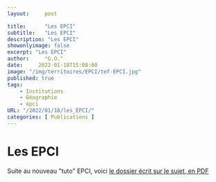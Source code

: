 ```yaml
---
layout:     post

title:      "Les EPCI"
subtitle:   "Les EPCI"
description: "Les EPCI"
showonlyimage: false
excerpt: "Les EPCI"
author:     "G.O."
date:     2022-01-18T15:08:00
image: "/img/territoires/EPCI/tef-EPCI.jpg"
published: true
tags:
    - Institutions
    - Géographie
    - epci
URL: "/2022/01/18/les_EPCI/"
categories: [ Publications ]
---
```



# Les EPCI

Suite au nouveau "tuto" EPCI, voici [le dossier écrit sur le sujet, en PDF](/pdf/EPCI.pdf)



<!--


# Les EPCI


Un `EPCI` (établissement public de coopération intercommunale) est une structure administrative française regroupant plusieurs communes afin d'exercer certaines de leurs compétences en commun.

Les `EPCI` sont régis par les dispositions de la cinquième partie du Code général des collectivités territoriales.

Il existe deux types d'`EPCI` :
* Les `EPCI` sans fiscalité propre, généralement appelés « syndicats intercommunaux », qui sont des établissements dits "techniques". Ex : Syndicat de traitement des déchets, école de musique intercommunale, Médiathèque, crèche intercommunale...
* Les `EPCI` à fiscalité propre que sont les métropoles, les communautés urbaines, les communautés d'agglomération et les communautés de communes, qui exercent des compétences obligatoires fixées par la loi et des compétences facultatives confiées par les communes, dans le cadre d'un _**« projet de territoire »**_.


## A. Les `EPCI` sans fiscalité propre

Ils sont généralement appelés « syndicats intercommunaux », qui sont des établissements dits "techniques". En réalité, ils sont classés en 2 grandes catégories :
• Les Syndicats intercommunaux type :
* `SIVU` tels que :
  * `SICTOM` (Syndicat intercommunal de collecte et de traitement des ordures ménagères),
  * `SITOM` (Syndicat intercommunal de traitement des ordures ménagères),
  * `SIROM` : (Syndicat intercommunal de ramassage des ordures ménagères),
  * `SIRTOM` (Syndicat intercommunal de ramassage et de traitement des ordures ménagères),
  * `SAEP` (Syndicat d'alimentation en eau potable),
  * `SIAEP` (Syndicat intercommunal d'alimentation en eau potable), `SIA` (Syndicat intercommunal d'assainissement),
  * `SRPI` (Syndicat de regroupement pédagogique intercommunal), SIVC (Syndicat intercommunal à vocation scolaire),
  * `SIE` (Syndicat intercommunal d'aménagement hydraulique),
  * `SITC` Syndicat intercommunal de développement touristique et culturel :
    * offices du tourisme,
    * animation culturelle,
    * bibliothèques et médiathèques,
    * gestion et protection des parcs naturels,
    * Syndicat Syndicats intercommunaux ayant des vocations personnes âgées,
    * l'accueil en crèche...etc.),
  * `SIGF` (Syndicat intercommunal de intercommunal de gestion forestière)
  * , diverses telles que l'accueil des d'électrification),
  * `SIAH` (Syndicat intercommunal de gestion des ports ou aéroports),

* `SIVOM` (syndicat intercommunal à vocation multiple) groupant dans la même entité plusieurs des vocations ci-dessus.
* Les Syndicats mixtes : qui sont un type de structure de coopération intercommunale, créé par le décret-loi du 30 octobre 1935, afin de permettre à des collectivités de s’associer entre elles ou avec des établissements publics. On parle de syndicat mixte car la structure peut associer des collectivités de natures différentes, comme des communes et un département par exemple. La structure peut associer également des établissements publics de coopération intercommunale (`EPCI`) entre eux comme avec les pôles métropolitains. On parle de syndicat mixte fermé lorsque la structure administrative associe uniquement des communes et des établissements publics de coopération intercommunale (`EPCI`). Leur régime est intégralement aligné sur celui des syndicats intercommunaux. On parle de syndicat mixte ouvert lorsque la structure administrative intègre, en plus des communes et des `EPCI`, d’autres personnes morales de droit public. Il existe un débat sur le fait de savoir si les syndicats mixtes constituent une catégorie ou une simple modalité de coopération car ils font l'objet d'un livre à part dans le code général des collectivités territoriales.
Leurs ressources proviennent essentiellement des cotisations versées par les communes membres. Un syndicat peut être fscalisé. Dans ce cas, il percevra une fscalité additionnelle à celle des communes pour les 4 impôts locaux. Contrairement aux diverses communautés dotées d'une fscalité propre, un syndicat ne peut voter ses taux d'imposition ; il ne vote qu'un produit fscal attendu, l'administration fscale déterminant en conséquence les taux à appliquer pour obtenir ce produit.
Les syndicats intercommunaux (les `SIVU` et `SIVOM`), sont peu à peu dissous au sein des `EPCI` à fscalité propre, afin de réaliser des économies d'échelle.












---

---

---



A. Les `EPCI` sans fssaalté propre :


B. Les `EPCI` à fssaalté propre :
En principe, chaque commune doit appartenir à un `EPCI` à fscalité propre, en vertu de la loi NOTRe de 2015.
Les structures intercommunales d'`EPCI` à fscalité propre disposent du droit de prélever l'impôt, sous forme de fscalité additionnelle à celle perçue par les communes, ou, dans certains cas, à la place des communes. En pratique, cela veut dire que les `EPCI` votent les taux d'imposition qu'ils veulent voir appliqués, dans le respect des dispositions légales.
Depuis la réforme des collectivités territoriales de 2010, les catégories d'`EPCI` à fscalité propre sont, par tailles et niveaux d’intégration croissants :
• les communautés de communes,
• les communautés d'agglomération (plus de 50 000 habitants),
• les communautés urbaines (plus de 250 000 habitants),
• les métropoles (plus de 400 000 habitants, situées dans une aire urbaine de plus de 650 000 habitants, ou chefs-lieux de régions).

`EPCI` à fssaalté propre de notre Terrltolre :
Précision préalable concernant la notion de « territoire » :
  (Carte de l’Auvergne) (Carte du Puy-de-Dôme)
Notre territoire local, correspond à peu prés au découpage de notre département du Puy- de-Dôme
tel qu’il a été pensé en 1789 et mis en place en 1790. A quelques différences prés, que notre bassin de vie réel s’étend aujourd’hui, grâce aux moyens de transport modernes, à une zone géographique qui correspond plus ou moins au département du Puy de Dôme + la partie du sud du département de l’Allier, ainsi que la partie nord de la Haute-Loire et du Cantal :

La partie sud du département de l’Allier s’étend de Gannat à Vichy jusqu’à Saint-Pourçain sur Sioule. La ville de Moulins, à presque 2 heures de route, étant plutôt résolument tournée vers le Centre et la Nièvre. Alors qu’il semblerait que Montluçon ait le regard plutôt porté vers Châteauroux, Bourges et le Cher.
Nous intégrons également la partie Nord des départements de la Haute-Loire et du Cantal. Aurillac, par exemple, à 2h30 de Clermont-Ferrand, semble être une ville plutôt tournée vers le l’Occitanie et sa grande capitale du sud ouest, Toulouse. Nous sommes en plein débat là-dessus, car il ne s’agit pas d’avoir une vision trop bornée des territoires, mais prenons l’exemple d’une autre une ville comme Saint-Flour, d’après quelques sondages informels auprès des ses habitants, il semblerait que sa proximité avec l’autoroute la rende plus attirée par Clermont-Ferrand que par la capitale même du Cantal Aurillac. Concernant la Haute-Loire, sa capitale du Puy-En-Velay semble plutôt portée vers Valence et le bassin Stéphanois.
Dans notre territoire, tel que nous en avons défni les contours sur la carte jointe ci-dessus, il y a :
- 1 métropole,
- 3 communautés d'agglomérations
- 15 communautés de communes. - Bassin de vie de la Chaise-Dieu.
Soit 19 `EPCI` à fscalité propre. Le bassin de vie de la Chaise-Dieu qui se trouvait auparavant dans la communauté de communes du Plateau de La Chaise-Dieu a été rattaché en 2016 à la Communauté de communes du Puy en Velay.

Métropoae :
• Clermont Auvergne Métropole : 21 communes - 295898 habitants
Communautés d’aggaomératlons :
• CA Vichy Communauté : 39 communes - 84014 habitants
• CA Riom Limagne et Volcans : 31 communes - 68678 habitants • CA Agglo Pays d'Issoire : 88 communes - 57414 habitants
Communautés de sommunes :
• CC Mond'Arverne Communauté : 27 communes - 41055 habitants
• CC Thiers Dore et Montagne : 30 communes - 38276 habitant
• CC Saint-Pourçain Sioule Limagne : 60 communes - 34867 habitants • CC Ambert Livradois Forez : 58 communes - 28376 habitants
• CC Billom Communauté : 25 communes - 26126 habitants
• CC de Saint-Flour : 53 communes - 24513 habitants
• CC Plaine Limagne : 25 communes - 21479 habitants
• CC Combrailles Sioule et Morge : 29 communes - 19302 habitants
• CC Entre Dore et Allier : 14 communes - 19268 habitants
• CC Brioude Sud Auvergne : 27 communes - 17766 habitants
• CC des Rives du Haut Allier : 60 communes - 17535 habitants
• CC Dômes Sancy Artense : 27 communes - 12970 habitants
• CC hautes terres : 35 communes - 12500 habitants
• CC du Massif du Sancy : 20 communes - 9868 habitants
• CC Auzon Communauté : 12 communes - 9521 habitants
• CC du Plateau de La Chaise-Dieu : 11 communes - 2029 habitants
Un `EPCI` à fscalité propre "a pour objet d'associer des communes au sein d'un espace de solidarité, en vue de l'élaboration d'un projet commun de développement et d'aménagement de l'espace".
I. Compétenses des `EPCI` :
1. Compétenses des sommunautés de sommunes :
- Compétence en matière de droit de préemption urbain (notamment en matière de politique locale de l'habitat) - Compétence de recevoir délégation du département pour exercer des fonctions d'aide sociale. - Compétences renforcées en matière d'urbanisme par la loi de 2014, qui fait évoluer les règles et les documents d'urbanisme.
- La loi de 2015 renforce encore les compétences en matière d'eau, gestion des déchets, entretien des zones d’activités, politique locale du commerce et soutien aux activités commerciales d’intérêt communautaire, promotion du tourisme. Les communes peuvent transférer ou déléguer à la communauté d'autres compétences. À partir du moment où les compétences sont transférées à la communauté, les communes ne peuvent plus les exercer, sauf en matière de logement social, où la commune et l'intercommunalité peuvent toutes deux intervenir pour fnancer des opérations ou en garantir les emprunts.

2. Compétenses des sommunautés d'aggaomératlons :
L'article L. 5216-5 du Code général des collectivités territoriales impose aux communautés d'agglomération l'exercice de certaines compétences :
- Développement économique ;
- Aménagement de l'espace communautaire ;
- Équilibre social de l'habitat ;
- Politique de la ville ;
- Transport urbain;
- GEMAPI, ou gestion des milieux aquatiques et prévention des inondations. Elle peut se donner compétence en matière de droit de préemption urbain ou recevoir délégation du département pour exercer des fonctions d'aide sociale. Les communes peuvent, par ailleurs, déléguer à la communauté d'autres compétences. La communauté doit par ailleurs exercer au moins trois des six compétences suivantes : création ou aménagement d'entretien de voirie ; assainissement ; eau potable ; protection et mise en valeur de l'environnement ; action sociale d'intérêt communautaire ; équipements culturels et sportifs.
3. Compétenses des métropoaes :
La défnition de la métropole, telle que modifée par la loi du 27 janvier 2014, est : « La métropole est un établissement public de coopération intercommunale à fscalité propre regroupant plusieurs communes d’un seul tenant et sans enclave au sein d’un espace de solidarité pour élaborer et conduire ensemble un projet d’aménagement et de développement économique, écologique, éducatif, culturel et social de leur territoire afin d’en améliorer la cohésion et la compétitivité et de concourir à un développement durable et solidaire du territoire régional. Elle valorise les fonctions économiques métropolitaines, ses réseaux de transport et ses ressources universitaires, de recherche et d’innovation, dans un esprit de coopération régionale et interrégionale et avec le souci d’un développement territorial équilibré. »
La métropole dispose de 4 types de compétences : - Compétences issues des communes.
- Compétences issues du département
- Compétences issues de la région.
- Compétences issues de l’État. + d'autres compétences
A. Compétenses lssues des sommunes :
La métropole exerce de plein droit, en lieu et place des communes membres, les compétences suivantes :
- En matière de développement et d'aménagement économique, social et culturel : Création, aménagement et gestion des zones d'activité industrielle, commerciale, tertiaire,

artisanale, touristique, portuaire ou aéroportuaire ; Actions de développement économique ainsi que participation au copilotage des pôles de compétitivité et au capital des sociétés d'accélération du transfert de technologie ; Construction, aménagement, entretien et fonctionnement d'équipements culturels, socio-culturels, socio-éducatifs et sportifs d'intérêt métropolitain ; Promotion du tourisme, dont la création d'offces de tourisme ; Programme de soutien et d'aides aux établissements d'enseignement supérieur et de recherche et aux programmes de recherche, en tenant compte du schéma régional de l'enseignement supérieur, de la recherche et de l'innovation.
- En matière d'aménagement de l'espace métropolitain : Schéma de cohérence territoriale et schéma de secteur ; plan local d'urbanisme (PLU) ; défnition, création et réalisation d'opérations d'aménagement d'intérêt métropolitain ; constitution de réserves foncières ; actions de valorisation du patrimoine naturel et paysager ; Organisation des transports urbains ; création, aménagement et entretien de voirie ; signalisation ; parcs de stationnement ; abris de voyageurs ; plan de déplacements urbains (PDU) ; Création, aménagement et entretien des espaces publics dédiés à tout mode de déplacement urbain ainsi qu'à leurs ouvrages accessoires ; Participation à la gouvernance et à l'aménagement des gares situées sur le territoire métropolitain ; Établissement, exploitation, acquisition et mise à disposition d'infrastructures et de réseaux de télécommunications. (modifé)
- En matière de politique locale de l'habitat : Programme local de l'habitat (PLH) ; Politique du logement ; aides fnancières et actions en faveur du logement social et des personnes défavorisées ; Amélioration du parc immobilier bâti, réhabilitation et résorption de l'habitat insalubre ; Aménagement, entretien et gestion des aires d'accueil des gens du voyage.
- En matière de politique de la ville : Dispositifs contractuels de développement urbain, de développement local et d'insertion économique et sociale ; Dispositifs locaux de prévention de la délinquance et d'accès au droit.
- En matière de gestion des services d'intérêt collectif : Assainissement et eau ; Création, gestion, extension et translation des cimetières et sites cinéraires d'intérêt métropolitain ainsi que création, gestion et extension des crématoriums ; Abattoirs et marchés d'intérêt national ; Services d'incendie et de secours. - En matière de protection et de mise en valeur de l'environnement et de politique du cadre de vie : Collecte, élimination et valorisation des déchets des ménages et déchets assimilés ; Lutte contre la pollution de l'air ; Lutte contre les nuisances sonores ; Contribution à la transition énergétique ; Soutien aux actions de maîtrise de la demande d'énergie ; Élaboration et adoption du plan climat-énergie territorial ; Concession de la distribution publique d'électricité et de gaz ; Création, aménagement, entretien et gestion de réseaux de chaleur ou de froid urbains ; Création et entretien des infrastructures de charge nécessaires à l'usage des véhicules électriques ou hybrides rechargeables ; Gestion des milieux aquatiques et prévention des inondations ; Autorité concessionnaire de l'État pour les plages.
B. Compétenses lssues du département :
Par convention passée avec le département, à la demande de celui-ci ou de la métropole, la métropole exerce à l'intérieur de son périmètre, en lieu et place du

département, tout ou partie des compétences en matière :
- D'attribution des aides au titre du fonds de solidarité pour le logement ;
- De missions confées au service public départemental d'action sociale ; - D'adoption, adaptation et mise en œuvre du programme départemental d'insertion ;
- D'aide aux jeunes en diffculté ;
- D'actions de prévention spécialisée auprès des jeunes et des familles en diffculté ou en rupture avec leur milieu ;
- De gestion des routes classées dans le domaine public routier départemental ainsi que de leurs dépendances et accessoires ;
- De zones d'activités et promotion à l'étranger du territoire et de ses activités économiques ; Le conseil départemental peut, à son initiative ou saisi d'une demande en ce sens du conseil d'une métropole, transférer à celle-ci, dans les limites de son territoire, les compétences suivantes :
- Les compétences exercées par le département en matière de développement économique ;
- Les compétences exercées par le département en matière de personnes âgées et d'action sociale, ou une partie d'entre elles ;
- La compétence en matière de construction, de reconstruction, d'aménagement, d'entretien et de fonctionnement des collèges ; - Les compétences exercées par le département en matière de tourisme, en matière culturelle et en matière de construction, d'exploitation et d'entretien des équipements et infrastructures destinés à la pratique du sport, ou une partie d'entre elles.
C. Compétenses lssues de aa réglon :
Le conseil régional peut, à son initiative ou saisi d'une demande en ce sens du conseil d'une métropole, transférer à celle-ci, dans les limites de son territoire, les compétences suivantes :
- La compétence en matière de construction, de reconstruction, d'aménagement, d'entretien et de fonctionnement des lycées ;
- Les compétences exercées par la région en matière de développement économique, ou une partie d'entre elles.
D. Compétenses dévoaues par a’État :
L'État peut déléguer, par convention, à la métropole qui en fait la demande, dès lors qu'elle dispose d'un programme local de l'habitat exécutoire :
- L'attribution des aides au logement locatif social et la notifcation aux bénéfciaires ainsi que, par délégation de l'Agence nationale de l'habitat, l'attribution des aides en faveur de l'habitat privé et la signature des conventions ; Sans dissociation possible, la garantie du droit à un logement décent et indépendant ; L'État peut également déléguer, sur demande de la métropole, dès lors qu'elle dispose d'un programme de l'habitat exécutoire, tout ou partie des compétences suivantes :
- La mise en œuvre de la procédure de réquisition avec attributaire ;
- La gestion de la veille sociale, de l'accueil, de l'hébergement et de l'accompagnement au logement de toute personne ou famille sans domicile ou éprouvant

des diffcultés particulières d'accès au logement, ainsi que le fnancement des organismes et dispositifs qui y contribuent ;
- L'élaboration, la contractualisation, le suivi et l'évaluation des conventions d'utilité sociale pour la partie concernant le territoire de la métropole ;
- La délivrance aux organismes d'habitations à loyer modéré des agréments d'aliénation de logements ; L'État peut transférer à la métropole qui en fait la demande la propriété, l'aménagement, l'entretien et la gestion de grands équipements et infrastructures.
E. Autres sompétenses :
La métropole est associée de plein droit à l'élaboration, la révision et la modifcation des schémas et documents de planifcation en matière d'aménagement, de développement économique et d'innovation, de transports et d'environnement, d'enseignement supérieur et de recherche, dont la liste est fxée par décret en Conseil d'État et qui relèvent de la compétence de l'État, d'une collectivité territoriale ou de leurs établissements publics, lorsque ces schémas et documents ont une incidence ou un impact sur le territoire de la métropole.
II. FONCTIONNEMENT et ressourses fssaaes des `EPCI` :
Les conseils communautaires de chacune de nos 14 communauté de communes se réunissent au moins 1 fois par trimestre. Nos 3 communautés d'agglomérations se réunissent au moins 1 fois par mois. Notre conseil métropolitain se réunit 1 fois par mois.
1. Les sommunautés de sommunes :
A. FONCTIONNEMENT :
La communauté de communes est gérée par un conseil communautaire ou conseil de communauté, composé de conseillers municipaux des communes membres qui se réunit 1 fois par mois.
Chaque commune dispose au minimum d'un siège et aucune commune ne peut avoir plus de la moitié des sièges.
Depuis les élections municipales de 2014, chaque commune est représentée au conseil communautaire par un nombre de représentants tenant compte de sa population défni aux articles L. 5211-6-1 et L. 5211-6-2 du code général des collectivités territoriales :
- Commune de moins de 1 000 habitants : les représentants de la commune au conseil communautaire sont les membres du conseil municipal désignés dans l'ordre du tableau (le maire puis les adjoints). Il n'y a donc pas d'élection directe de leurs représentants au conseil de l'intercommunalité dont elles sont membres, mais, en fonction du nombre de représentants attribués à la commune, le maire, des maires-adjoints et

éventuellement des conseillers municipaux sont de droit membres du conseil communautaire ;
- Commune de plus de 1 000 habitants : les conseillers communautaires sont élus lors des élections municipales, en même temps et sur la même liste de candidats que les conseillers municipaux. Les bulletins de vote de ces communes comprennent, dans leur partie gauche, la liste des candidats au conseil municipal, et, dans la partie droite, la liste des candidats au conseil communautaire.
B. RESSOURCES FISCALES :
afin de fnancer l'exercice de ses compétences, la communauté de communes peut opter un mix mêlant :
- La fscalité professionnelle unique (CET) – qui a remplacé la taxe professionnelle unique ;
- Une fscalité additionnelle, l'`EPCI` prélevant, en plus des communes, une partie des impôts ménages : taxe d'habitation, taxe foncière sur le bâti, taxe foncière sur le non bâti et contribution économique territoriale. Ces quatre taxes sont ce que l'on appelle communément les impôts locaux.
2. Les sommunautés d'aggaomératlons :
A. FONCTIONNEMENT :
La communauté d'agglomération est gérée par un conseil communautaire ou conseil de communauté, composé de conseillers municipaux des communes membres.
À compter des élections municipales de 2014, chaque commune est représentée au conseil communautaire par un nombre de représentants tenant compte de sa population défni aux articles L. 5211-6-1 et L. 5211-6-2 du code général des collectivités territoriales :
- Commune de moins de 1 000 habitants : les représentants de la commune au conseil communautaire sont les membres du conseil municipal désignés dans l'ordre du tableau15. Il n'y a donc pas d'élection directe de leurs représentants au conseil de l'intercommunalité dont elles sont membres, mais, en fonction du nombre de représentants attribués à la commune, le maire, des maires-adjoints et éventuellement des conseillers municipaux sont de droit membres du conseil communautaire ;
- Commune de plus de 1 000 habitants : les conseillers communautaires sont élus lors des élections municipales, en même temps et sur la même liste de candidats que les conseillers municipaux. Les bulletins de vote de ces communes comprennent, dans leur partie gauche, la liste des candidats au conseil municipal, et, dans la partie droite, la liste des candidats au conseil communautaire.
B. RESSOURCES FISCALES :
Les recettes des communautés d'agglomération sont :

- Les impôts directs et les taxes assimilées avec notamment la TPU (Taxe Professionnelle Unique). L'ensemble étant mentionné aux articles nonies C et 1609 nonies D du code général des impôts ;
- Les revenus de ses biens meubles et immeubles ;
- Les sommes qu'elle reçoit des administrations publiques, associations, particuliers, en échange d'un service rendu ;
- Les dotations, subventions et participations de l'Union européenne, de l'État, de diverses collectivités territoriales et d'autres institutions ;
- Les produits des dons et legs ;
- Le produit des taxes, redevances et contributions correspondant aux services assurés, notamment pour l'assainissement et les ordures ménagères ;
- Le produit du versement destiné aux transports en commun prévu à l'article L. 2333-64 du Code général des collectivités territoriales ;
- Le produit des emprunts. Il est à noter que, de 1999 à 2009, la ressource principale des communautés d'agglomération fut la taxe professionnelle, dont le taux devait devenir unique sur son territoire, après une période transitoire — dite de « lissage » — de quelques années.
Depuis la mise en place de la contribution économique territoriale en 2011 (2010 étant une année transitoire à régime spécial), les communautés d'agglomération perçoivent une partie de la cotisation foncière des entreprises et de la cotisation sur la valeur ajoutée des entreprises.
3. Les métropoaes :
A. FONCTIONNEMENT :
Une métropole est administrée par un conseil de la métropole. Le président est l'exécutif et le chef des services de la métropole. Il est entouré de vice-présidents et, éventuellement, de conseillers délégués qui composent, le bureau de la Métropole. Jusqu'aux élections municipales de 2014, les membres du conseil de la métropole étaient élus en leur sein, par les conseils municipaux des communes membres.
À compter de cette date, chaque commune est représentée dans ce conseil par des représentants dont le nombre varie en fonction de l'importance de la population communale, défni aux articles L. 5211-6-1 [archive] et L. 5211-6-2 [archive] du code général des collectivités territoriales :
- Commune de moins de 1 000 habitants : les représentants de la commune au conseil métropolitain sont les membres du conseil municipal désignés dans l'ordre du tableau. Il n'y a donc pas d'élection directe de leurs représentants au conseil de la

métropole dont elles sont membres, mais, en fonction du nombre de représentants attribués à la commune, le maire, des maires-adjoints et éventuellement des conseillers municipaux sont de droit membres du conseil métropolitain ;
- Commune de plus de 1 000 habitants : les conseillers métropolitains sont élus lors des élections municipales, en même temps et sur la même liste de candidats que les conseillers municipaux. Les bulletins de vote de ces communes comprennent, dans leur partie gauche, la liste des candidats au conseil municipal, et, dans leur partie droite, la liste des candidats au conseil métropolitain.
B. RESSOURCES FISCALES :
Sur le plan fnancier et fscal, la métropole est soumise au droit commun des `EPCI`.
CONCLUSION
Il semble évident que les pouvoirs des `EPCI` à fscalité propre soient en train de s'élargir par intégration successives des anciennes compétences (communales, régionales, départementales ou même dévolues par l’État) au bénéfce des métropoles.
Les `EPCI` sans fscalité propre sont en train de se dissoudre dans les `EPCI` à fscalité propre.
Les ensembles métropolitain monopolisent toute l’attention et les moyens fnanciers. Au détriment des communauté de communes, des communautés d’agglo et des communautés urbaines dont on sait la violence qu’elle subissent par l’abandon des services publics, des hôpitaux, des transports...
Nous ne pouvons que constater la réalité de la décentralisation imposée par Bruxelles et ce phénomène global de mondialisation-métropolisation. Une décentralisation qui s'opère par la fusion des différentes couches du "mille feuille territorial", par le haut et par le bas.
Les métropoles françaises issues de la loi du 16 décembre 2010, sont les nouveaux lieux de pouvoir où se joue notre avenir chaque jour au détriment des campagnes et sans concertation aucune avec les citoyens des territoires. Nous sommes en train de vivre l’achèvement d’un processus de décentralisation commencé en 1789.
Les métropoles, ces nouvelles entités urbaines quasiment autonome, sont déjà en mesure de mener des politiques dans tous les domaines : agriculture, alimentation, logement, mobilité, travail, santé, sécurité, culture, éducation, énergie), grâce à leurs compétences issus des communes, des département, des régions et de l’État lui-même.

La prochaine et dernière réforme des collectivités territoriales qui sera mise en œuvre accordera de manière défnitive le pouvoir total à nos Métropoles grâce à un transfert complet de compétences qu donnera à ces dernières une autonomie budgétaire complète en matière de gestion et de prélèvements fscaux.
Cette étape ultime sacrera l’avènement de nos métropoles du futurs en même temps que la disparition de nos États-nations. L’échelon régional sera alors relégué au rang de simple intermédiaire entre la commission européenne et les territoires chargé de distribuer les subsides de l’Europe. L’État français n’aura plus aucun pouvoir puisque tout se jouera désormais entre Bruxelles, les régions et les métropoles. Nos départements issus du découpage de la France de 1990 n’auront plus lieu d’être.
Il y a une forme de logique naturelle et globalisante derrière tout cela. Il s’agit un processus de métropolisation-mondialisation qui est à l’œuvre sur toute notre planète. Notre État français ne tend qu’à sa propre dissolution dans l’Union Européenne fédérale qui elle-même se diluera très bientôt dans un processus de gouvernance mondial. Ce n’est pas de la science fction, c’est la marche naturelle du monde, la loi physique de l’agglomération des atomes dans le jeu de la répartition de la matière.
Dosument annexe :
Voici les liens des pages internet où l'on peut consulter les comptes-rendus des conseils intercommunaux de chacun de nos 20 `EPCI` :
• Clermont Auvergne Métropole : https://www.clermontmetropole.eu/ • CA Vichy Communauté : https://www.vichy-communaute.fr/
• CA Riom Limagne et Volcans : https://www.rlv.eu/
• CA Agglo Pays d'Issoire : https://www.capissoire.fr/
• CC Mond'Arverne Communauté : https://www.mond-arverne.fr/
• CC Thiers Dore et Montagne : https://www.cctdm.fr/
• CC Saint-Pourçain Sioule Limagne : https://www.comcom-ccspsl.fr/
• CC Ambert Livradois Forez : https://www.ambertlivradoisforez.fr/
• CC Billom Communauté : https://billomcommunaute.fr/
• CC de Saint-Flour : https://saint-flour-communaute.fr/
• CC Plaine Limagne : https://www.plainelimagne.com/
• CC Combrailles Sioule et Morge : https://www.combrailles-sioule-morge.fr/ • CC Entre Dore et Allier : http://www.ccdoreallier.fr/
• CC Brioude Sud Auvergne : https://www.cc-brivadois.fr/
• CC Dômes Sancy Artense : https://www.domes-sancyartense.fr/
• CC hautes terres : https://www.hautesterres.fr/
• CC du Massif du Sancy : https://www.cc-massifdusancy.fr/
• CC Auzon Communauté : https://www.cc-auzon.fr/
• CC des Rives du Haut Allier : https://www.rivesduhautallier.fr/
• La Chaise_Dieu ; https://www.lachaisedieu.fr/


-->
